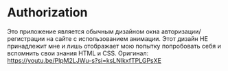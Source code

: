 ﻿# Authorization
Это приложение является обычным дизайном окна авторизации/регистрации на сайте с использованием анимации.
Этот дизайн НЕ принадлежит мне и лишь отображает мою попытку попробовать себя и вспомнить свои знания HTML и CSS.
Оригинал: https://youtu.be/PlpM2LJWu-s?si=ksLNlkxfTPLGPsXE

